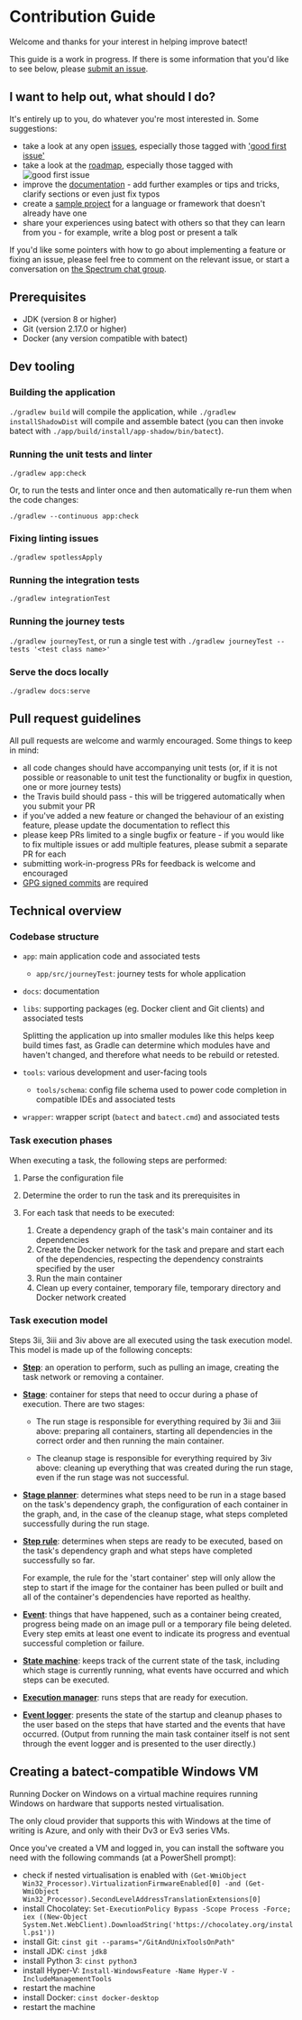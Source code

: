 # Contribution Guide

Welcome and thanks for your interest in helping improve batect!

This guide is a work in progress. If there is some information that you'd like to see below,
please [submit an issue](https://github.com/batect/batect/issues/new).

## I want to help out, what should I do?

It's entirely up to you, do whatever you're most interested in. Some suggestions:

* take a look at any open [issues](https://github.com/batect/batect/issues?q=is%3Aopen+is%3Aissue), especially those tagged with
  ['good first issue'](https://github.com/batect/batect/issues?q=is%3Aopen+is%3Aissue+label%3A%22good+first+issue%22)
* take a look at the [roadmap](https://github.com/batect/batect/blob/master/ROADMAP.md),
  especially those tagged with ![good first issue](https://img.shields.io/badge/-good%20first%20issue-green)
* improve the [documentation](https://batect.dev/) - add further examples or tips and tricks, clarify sections or even just fix typos
* create a [sample project](https://batect.dev/SampleProjects.html) for a language or framework that doesn't already have one
* share your experiences using batect with others so that they can learn from you - for example, write a blog post or present a talk

If you'd like some pointers with how to go about implementing a feature or fixing an issue, please feel free to comment on the relevant
issue, or start a conversation on [the Spectrum chat group](http://spectrum.chat/batect).

## Prerequisites

* JDK (version 8 or higher)
* Git (version 2.17.0 or higher)
* Docker (any version compatible with batect)

## Dev tooling

### Building the application

`./gradlew build` will compile the application, while `./gradlew installShadowDist` will compile and assemble batect (you can then invoke batect
with `./app/build/install/app-shadow/bin/batect`).

### Running the unit tests and linter

`./gradlew app:check`

Or, to run the tests and linter once and then automatically re-run them when the code changes:

`./gradlew --continuous app:check`

### Fixing linting issues

`./gradlew spotlessApply`

### Running the integration tests

`./gradlew integrationTest`

### Running the journey tests

`./gradlew journeyTest`, or run a single test with `./gradlew journeyTest --tests '<test class name>'`

### Serve the docs locally

`./gradlew docs:serve`

## Pull request guidelines

All pull requests are welcome and warmly encouraged. Some things to keep in mind:

* all code changes should have accompanying unit tests (or, if it is not possible or reasonable to unit test the functionality or bugfix in question,
  one or more journey tests)
* the Travis build should pass - this will be triggered automatically when you submit your PR
* if you've added a new feature or changed the behaviour of an existing feature, please update the documentation to reflect this
* please keep PRs limited to a single bugfix or feature - if you would like to fix multiple issues or add multiple features, please submit a separate PR for each
* submitting work-in-progress PRs for feedback is welcome and encouraged
* [GPG signed commits](https://docs.github.com/en/github/authenticating-to-github/about-commit-signature-verification) are required

## Technical overview

### Codebase structure

* `app`: main application code and associated tests
   * `app/src/journeyTest`: journey tests for whole application

* `docs`: documentation

* `libs`: supporting packages (eg. Docker client and Git clients) and associated tests

   Splitting the application up into smaller modules like this helps keep build times fast, as Gradle can determine which modules have and haven't changed,
   and therefore what needs to be rebuild or retested.

* `tools`: various development and user-facing tools

   * `tools/schema`: config file schema used to power code completion in compatible IDEs and associated tests

* `wrapper`: wrapper script (`batect` and `batect.cmd`) and associated tests

### Task execution phases

When executing a task, the following steps are performed:

1. Parse the configuration file
2. Determine the order to run the task and its prerequisites in
3. For each task that needs to be executed:

    1. Create a dependency graph of the task's main container and its dependencies
    2. Create the Docker network for the task and prepare and start each of the dependencies, respecting the dependency constraints specified by the user
    3. Run the main container
    4. Clean up every container, temporary file, temporary directory and Docker network created

### Task execution model

Steps 3ii, 3iii and 3iv above are all executed using the task execution model. This model is made up of the following concepts:

* [**Step**](app/src/main/kotlin/batect/execution/model/steps): an operation to perform, such as pulling an image, creating the task network or removing a container.

* [**Stage**](app/src/main/kotlin/batect/execution/model/stages/Stage.kt): container for steps that need to occur during a phase of execution. There are two stages:

  * The run stage is responsible for everything required by 3ii and 3iii above: preparing all containers, starting all dependencies in the correct order and then
    running the main container.

  * The cleanup stage is responsible for everything required by 3iv above: cleaning up everything that was created during the run stage, even if the run stage was
    not successful.

* [**Stage planner**](app/src/main/kotlin/batect/execution/model/stages): determines what steps need to be run in a stage based on the task's dependency graph, the
  configuration of each container in the graph, and, in the case of the cleanup stage, what steps completed successfully during the run stage.

* [**Step rule**](app/src/main/kotlin/batect/execution/model/rules): determines when steps are ready to be executed, based on the task's dependency graph and what
  steps have completed successfully so far.

  For example, the rule for the 'start container' step will only allow the step to start if the image for the container has been pulled or built and all of the
  container's dependencies have reported as healthy.

* [**Event**](app/src/main/kotlin/batect/execution/model/events): things that have happened, such as a container being created, progress being made on an image pull
  or a temporary file being deleted. Every step emits at least one event to indicate its progress and eventual successful completion or failure.

* [**State machine**](app/src/main/kotlin/batect/execution/TaskStateMachine.kt): keeps track of the current state of the task, including which stage is currently
  running, what events have occurred and which steps can be executed.

* [**Execution manager**](app/src/main/kotlin/batect/execution/ParallelExecutionManager.kt): runs steps that are ready for execution.

* [**Event logger**](app/src/main/kotlin/batect/ui): presents the state of the startup and cleanup phases to the user based on the steps that have started and the
  events that have occurred. (Output from running the main task container itself is not sent through the event logger and is presented to the user directly.)

## Creating a batect-compatible Windows VM

Running Docker on Windows on a virtual machine requires running Windows on hardware that supports nested virtualisation.

The only cloud provider that supports this with Windows at the time of writing is Azure, and only with their Dv3 or Ev3 series VMs.

Once you've created a VM and logged in, you can install the software you need with the following commands (at a PowerShell prompt):

* check if nested virtualisation is enabled with `(Get-WmiObject Win32_Processor).VirtualizationFirmwareEnabled[0] -and (Get-WmiObject Win32_Processor).SecondLevelAddressTranslationExtensions[0]`
* install Chocolatey: `Set-ExecutionPolicy Bypass -Scope Process -Force; iex ((New-Object System.Net.WebClient).DownloadString('https://chocolatey.org/install.ps1'))`
* install Git: `cinst git --params="/GitAndUnixToolsOnPath"`
* install JDK: `cinst jdk8`
* install Python 3: `cinst python3`
* install Hyper-V: `Install-WindowsFeature -Name Hyper-V -IncludeManagementTools`
* restart the machine
* install Docker: `cinst docker-desktop`
* restart the machine
